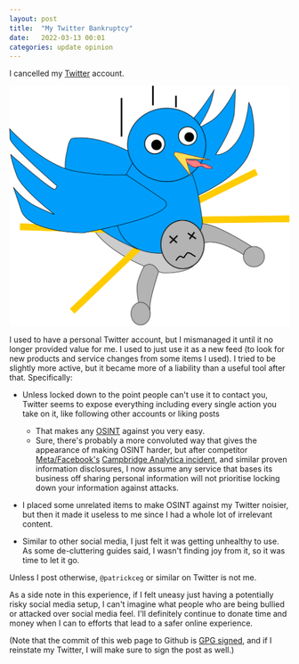 ```yaml
---
layout: post
title:  "My Twitter Bankruptcy"
date:   2022-03-13 00:01
categories: update opinion
---
```


I cancelled my [Twitter](https://twitter.com) account.

![Twitter logo bird power-bombing cartoon figure](/assets/quittwitter_site.svg)

I used to have a personal Twitter account, but I mismanaged it until it
no longer provided value for me. I used to just use it as a new feed
(to look for new products and service changes from some items I used).
I tried to be slightly more active, but it became more of a liability
than a useful tool after that. Specifically:

* Unless locked down to the point people can't use it to contact you,
  Twitter seems to expose everything including every single action
  you take on it, like following other accounts or liking posts
  * That makes any [OSINT](https://www.csoonline.com/article/3445357/what-is-osint-top-open-source-intelligence-tools.html)
        against you very easy.
  * Sure, there's probably a more convoluted way that gives the
        appearance of making OSINT harder, but after competitor
        [Meta/Facebook's](https://fb.com/)
        [Campbridge Analytica incident](https://www.bbc.com/news/technology-43465968),
        and similar proven information disclosures, I now assume
        any service that bases its business off sharing personal
        information will not prioritise locking down your
        information against attacks.

* I placed some unrelated items to make OSINT against my Twitter
  noisier, but then it made it useless to me since I had a whole lot of
  irrelevant content.
* Similar to other social media, I just felt it was getting unhealthy
  to use. As some de-cluttering guides said, I wasn't finding joy from
  it, so it was time to let it go.

Unless I post otherwise, `@patrickceg` or similar on Twitter is not me.

As a side note in this experience, if I felt uneasy just having a potentially
risky social media setup, I can't imagine what people who are being
bullied or attacked over social media feel. I'll definitely continue
to donate time and money when I can to efforts that lead to a safer
online experience.

(Note that the commit of this web page to Github is
[GPG signed](https://docs.github.com/en/authentication/managing-commit-signature-verification/signing-commits),
and if I reinstate my Twitter, I will make sure to sign the post as well.)

